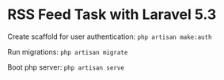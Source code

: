 # RSS Feed Task with Laravel 5.3

Create scaffold for user authentication:
`php artisan make:auth`

Run migrations: 
`php artisan migrate`

Boot php server:
`php artisan serve`
